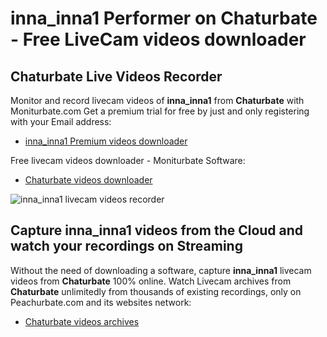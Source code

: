 # inna_inna1 Performer on Chaturbate - Free LiveCam videos downloader

## Chaturbate Live Videos Recorder

Monitor and record livecam videos of **inna_inna1** from **Chaturbate** with Moniturbate.com
Get a premium trial for free by just and only registering with your Email address:
* [inna_inna1 Premium videos downloader](https://moniturbate.com/request-demo-licence-key.html)

Free livecam videos downloader - Moniturbate Software:
* [Chaturbate videos downloader](https://moniturbate.com/moniturbate-download-software.html)

![inna_inna1 livecam videos recorder](https://peachurnet.com/templates/moniturbate-software.png)


## Capture inna_inna1 videos from the Cloud and watch your recordings on Streaming

Without the need of downloading a software, capture **inna_inna1** livecam videos from **Chaturbate** 100% online.
Watch Livecam archives from **Chaturbate** unlimitedly from thousands of existing recordings, only on Peachurbate.com and its websites network:
* [Chaturbate videos archives](https://peachurnet.com/)